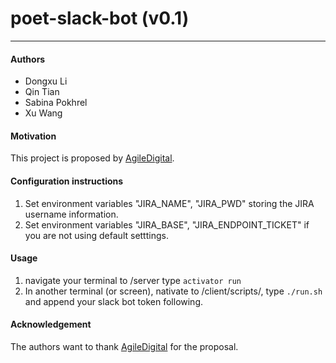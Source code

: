 # poet-slack-bot (v0.1)
---
#### Authors
- Dongxu Li
- Qin Tian
- Sabina Pokhrel
- Xu Wang

#### Motivation
This project is proposed by [AgileDigital](http://www.agiledigital.com.au/).

#### Configuration instructions

1. Set environment variables "JIRA_NAME", "JIRA_PWD" storing the JIRA username information.
2. Set environment variables "JIRA_BASE", "JIRA_ENDPOINT_TICKET" if you are not using default setttings.

#### Usage
1. navigate your terminal to /server type
   ```activator run```
2. In another terminal (or screen), nativate to /client/scripts/, type ```./run.sh ``` and append your slack bot token following.

#### Acknowledgement
The authors want to thank [AgileDigital](http://www.agiledigital.com.au/) for the proposal.